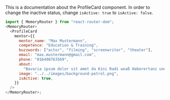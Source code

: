 This is a documentation about the ProfileCard component. In order to change the inactive status, change `isActive: true` to `isActive: false`.

```js
import { MemoryRouter } from "react-router-dom";
<MemoryRouter>
  <ProfileCard
    mentor={{
      mentor_name: "Max Mustermann",
      competence: "Education & Training",
      buzzwords: ["actor", "filming", "screenwriter", "theater"],
      email: "max.mustermann@gmail.com",
      phone: "016498763569",
      about:
        "Bavaria ipsum dolor sit amet da Kini Radi woaß Haberertanz und sei. Mim i sog ja nix, i red ja bloß liberalitas Bavariae nimmds...",
      image: "../../images/background-petrol.png",
      isActive: true,
    }}
  />
</MemoryRouter>;
```
